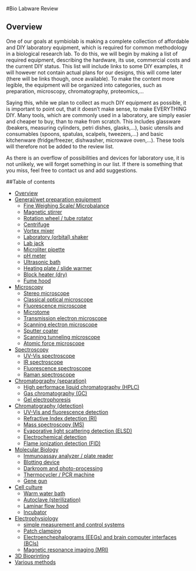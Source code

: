#Bio Labware Review

## Overview
One of our goals at symbiolab is making a complete collection of affordable and DIY laboratory equipment, which is required for common methodology in a biological research lab. To do this, we will begin by making a list of required equipment, describing the hardware, its use, commercial costs and the current DIY status. This list will include links to some DIY examples, it will however not contain actual plans for our designs, this will come later (there will be links though, once available). To make the content more legible, the equipment will be organized into categories, such as preparation, microscopy, chromatography, proteomics,...

Saying this, while we plan to collect as much DIY equipment as possible, it is important to point out, that it doesn’t make sense, to make EVERYTHING DIY. Many tools, which are commonly used in a laboratory, are simply easier and cheaper to buy, than to make from scratch. This includes glassware (beakers, measuring cylinders, petri dishes, glasks,...), basic utensils and consumables (spoons, spatulas, scalpels, tweezers,...) and basic kitchenware (fridge/freezer, dishwasher, microwave oven,...). These tools will therefore not be added to the review list.

As there is an overflow of possibilities and devices for laboratory use, it is not unlikely, we will forget something in our list. If there is something that you miss, feel free to contact us and add suggestions.

##Table of contents

- [Overview](000_bio-labware_overview.md)
- [General/wet preparation equipment](010_general_preparation.md)
  * [Fine Weighing Scale/ Microbalance](010_general_preparation.md#Microbalance)
  * [Magnetic stirrer](010_general_preparation.md#Magnetic-stirrer)
  * [Rotation wheel / tube rotator](010_general_preparation.md#rotation-wheel)
  * [Centrifuge](010_general_preparation.md#Centrifuge)
  * [Vortex mixer](010_general_preparation.md#Vortex-mixer)
  * [Laboratory (orbital) shaker](010_general_preparation.md#shaker)
  * [Lab jack](010_general_preparation.md#Lab-jack)
  * [Microliter pipette](010_general_preparation.md#Microliter-pipette)
  * [pH meter](010_general_preparation.md#pH-meter)
  * [Ultrasonic bath](010_general_preparation.md#Ultrasonic-bath)
  * [Heating plate / slide warmer](010_general_preparation.md#heat-plate)
  * [Block heater (dry)](010_general_preparation.md#heat-block)
  * [Fume hood](010_general_preparation.md#fume-hood)
- [Microscopy](020_microscopy.md)
  * [Stereo microscope](020_microscopy.md#Stereo-microscope)
  * [Classical optical microscope](020_microscopy.md#Optical-microscope)
  * [Fluorescence microscope](020_microscopy.md#Fluorescence-microscope)
  * [Microtome](020_microscopy.md#Microtome)
  * [Transmission electron microscope](020_microscopy.md#TEM)
  * [Scanning electron microscope](020_microscopy.md#SEM)
  * [Sputter coater](020_microscopy.md#Sputter-coater)
  * [Scanning tunneling microscope](020_microscopy.md#STM)
  * [Atomic force microscope](020_microscopy.md#AFM)
- [Spectroscopy](030_spectroscopy.md)
  * [UV-Vis spectroscope](030_spectroscopy.md#UV-Vis-spect)
  * [IR spectroscope](030_spectroscopy.md#IR-spect)
  * [Fluorescence spectroscope](030_spectroscopy.md#Fluo-spect)
  * [Raman spectroscope](030_spectroscopy.md#raman)
- [Chromatography (separation)](040_chromatography_sep.md)
  * [High performace liquid chromatography (HPLC)](040_chromatography_sep.md#HPLC)
  * [Gas chromatography (GC)](040_chromatography_sep.md#GC)
  * [Gel electrophoresis](040_chromatography_sep.md#Gel-electrophoresis)
- [Chromatography (detection)](050_chromatography_det.md)
  * [UV-Vis and fluorescence detection](050_chromatography_det.md#uv-vis-fluo)
  * [Refractive Index detection (RI)](050_chromatography_det.md#RI)
  * [Mass spectroscopy (MS)](050_chromatography_det.md#MS)
  * [Evaporative light scattering detection (ELSD)](050_chromatography_det.md#ELSD)
  * [Electrochemical detection](050_chromatography_det.md#ED)
  * [Flame ionization detection (FID)](050_chromatography_det.md#FID)
- [Molecular Biology](060_molecular_biology.md)
  * [Immunoassay analyzer / plate reader](060_molecular_biology.md#ELISA)
  * [Blotting device](060_molecular_biology.md#blot)
  * [Darkroom and photo-processing](060_molecular_biology.md#darkroom)
  * [Thermocycler / PCR machine](060_molecular_biology.md#PCR)
  * [Gene gun](060_molecular_biology.md#gene-gun)
- [Cell culture](070_cell_culture.md)
  * [Warm water bath](070_cell_culture.md#warm-water)
  * [Autoclave (sterilization)](070_cell_culture.md#steril)
  * [Laminar flow hood](070_cell_culture.md#lam-flow)
  * [Incubator](070_cell_culture.md#incubator)
- [Electrophysiology](080_electrophysiology.md)
  * [simple measurement and control systems](080_electrophysiology.md#ephys-electrode)
  * [Patch clamping](080_electrophysiology.md#patch-clamp)
  * [Electroenchephalograms (EEGs) and brain computer interfaces (BCIs)](080_electrophysiology.md#EEG-BCI)
  * [Magnetic resonance imaging (MRI)](080_electrophysiology.md#MRI)
- [3D Bioprinting](090_3d_bioprint.md)
- [Various methods](100_various.md)



<!---
###Title_name <a id="Title-name-no-spaces"></a>

####1. Background

Keywords: 

####2. Commercial variants

####3. Available DIY resources

![Name-of-displayed-image](images/image.jpg)

_"[Image title](http://..) by "[Image owner](http://..)" is licensed under [CC BY-NC-SA 4.0](http://openqcm.com/)_

####4. Is DIY good enough and reasonable?

####5. Plan
-->
